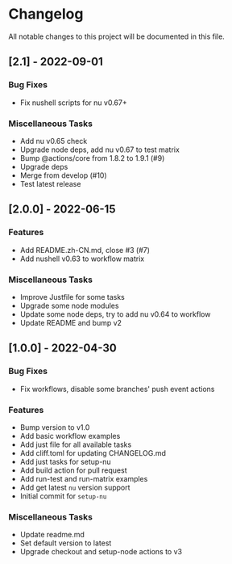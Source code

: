 # Changelog
All notable changes to this project will be documented in this file.

## [2.1] - 2022-09-01

### Bug Fixes

- Fix nushell scripts for nu v0.67+

### Miscellaneous Tasks

- Add nu v0.65 check
- Upgrade node deps, add nu v0.67 to test matrix
- Bump @actions/core from 1.8.2 to 1.9.1 (#9)
- Upgrade deps
- Merge from develop (#10)
- Test latest release

## [2.0.0] - 2022-06-15

### Features

- Add README.zh-CN.md, close #3 (#7)
- Add nushell v0.63 to workflow matrix

### Miscellaneous Tasks

- Improve Justfile for some tasks
- Upgrade some node modules
- Update some node deps, try to add nu v0.64 to workflow
- Update README and bump v2

## [1.0.0] - 2022-04-30

### Bug Fixes

- Fix workflows, disable some branches' push event actions

### Features

- Bump version to v1.0
- Add basic workflow examples
- Add just file for all available tasks
- Add cliff.toml for updating CHANGELOG.md
- Add just tasks for setup-nu
- Add build action for pull request
- Add run-test and run-matrix examples
- Add get latest `nu` version support
- Initial commit for `setup-nu`

### Miscellaneous Tasks

- Update readme.md
- Set default version to latest
- Upgrade checkout and setup-node actions to v3

